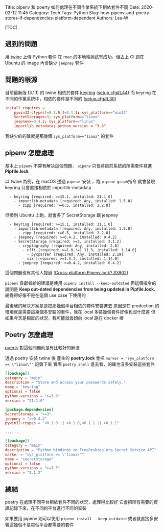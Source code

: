 Title: pipenv 和 poerty 如何處理在不同作業系統下相依套件不同
Date: 2020-02-12 11:45
Category: Tech
Tags: Python
Slug: how-pipenv-and-poetry-stores-if-dependencies-platform-dependent
Authors: Lee-W

[TOC]

## 遇到的問題
用 [twine](https://twine.readthedocs.io/en/latest/) 上傳 Python 套件
在 mac 的本地端測試有成功，但丟上 CI 跑在 Ubuntu 的 image 內會缺少 `jeepney` 套件

## 問題的根源
目前最新版 (3.1.1) 的 twine 相依於套件 [keyring](https://github.com/jaraco/keyring) ([setup.cfg#L44](https://github.com/pypa/twine/blob/3.1.1/setup.cfg#L44))
而 keyring 在不同的作業系統中，相依的套件是不同的 ([setup.cfg#L30](https://github.com/jaraco/keyring/blob/master/setup.cfg#L30))

```toml
install_requires =
	pywin32-ctypes!=0.1.0,!=0.1.1; sys_platform=="win32"
	SecretStorage>=3; sys_platform=="linux"
	jeepney>=0.4.2; sys_platform=="linux"
	importlib_metadata; python_version < "3.8"
```

我缺少的的確就是那幾個 `sys_platform=="linux"` 的套件

## pipenv 怎麼處理
基本上 `pipenv` 不算有解決這個問題， `pipenv` 只會將目前系統的所需套件寫進 **Pipfile.lock**

以 twine 為例，在 macOS 透過 `pipenv `安裝 ，跑 `pipenv graph`指令
就會發現 keyring 只會直接相依於 importlib-metadata

```text
  - keyring [required: >=15.1, installed: 21.1.0]
    - importlib-metadata [required: Any, installed: 1.5.0]
      - zipp [required: >=0.5, installed: 2.2.0]
```

但換到 Ubuntu 上跑，就會多了 SecretStorage 跟 jeepney

```text
  - keyring [required: >=15.1, installed: 21.1.0]
    - importlib-metadata [required: Any, installed: 1.5.0]
      - zipp [required: >=0.5, installed: 2.2.0]
    - jeepney [required: >=0.4.2, installed: 0.4.2]
    - SecretStorage [required: >=3, installed: 3.1.2]
      - cryptography [required: Any, installed: 2.8]
        - cffi [required: >=1.8,!=1.11.3, installed: 1.14.0]
          - pycparser [required: Any, installed: 2.19]
        - six [required: >=1.4.1, installed: 1.14.0]
      - jeepney [required: >=0.4.2, installed: 0.4.2]
```

這個問題也有其他人提過 ([Cross-platform Pipenv.lock? #3902](https://github.com/pypa/pipenv/issues/3902))

`pipenv` 貢獻者給的建議是使用 `pipenv install --keep-outdated`
但這個指令的說明是 **Keep out-dated dependencies from being updated in Pipfile.lock.**
總覺得好像不是在這個 use case 下使用的

最後我的解決方案是是把那幾個平台相依的套件安裝進去
原因是在 production 的環境就是需要這幾個多安裝的套件，我在 local 多裝幾個套件好像也沒什麼差
但如果今天是相反的狀況，我可能就會傾向 local 跑在 docker 裡

## Poetry 怎麼處理
[poerty](https://python-poetry.org/) 對這個問題則是有比較好的解法

透過 poetry 安裝 twine 後
產生的 **poetry.lock** 會把 `marker = "sys_platform == \"linux\""` 記錄下來
實際 `poetry shell` 進去看，的確也沒多安裝這些套件

```toml
[[package]]
category = "main"
description = "Store and access your passwords safely."
name = "keyring"
optional = false
python-versions = ">=3.6"
version = "21.1.0"

[package.dependencies]
SecretStorage = ">=3"
jeepney = ">=0.4.2"
pywin32-ctypes = "<0.1.0 || >0.1.0,<0.1.1 || >0.1.1"

......

[[package]]
category = "main"
description = "Python bindings to FreeDesktop.org Secret Service API"
marker = "sys_platform == \"linux\""
name = "secretstorage"
optional = false
python-versions = ">=3.5"
version = "3.1.2"
```

## 總結
poetry 在處理不同平台相依套件不同的狀況，處理得比較好
它會把所有需要的資訊記錄下來，在不同的平台進行不同的安裝

如果要用 pipenv 則可以使用 `pipenv install --keep-outdated`
或者就直接多安裝這幾個不是每個平台都需要的套件
